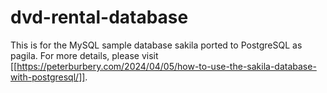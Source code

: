 # dvd-rental-database
This is for the MySQL sample database sakila ported to PostgreSQL as pagila.
For more details, please visit [[https://peterburbery.com/2024/04/05/how-to-use-the-sakila-database-with-postgresql/]].
